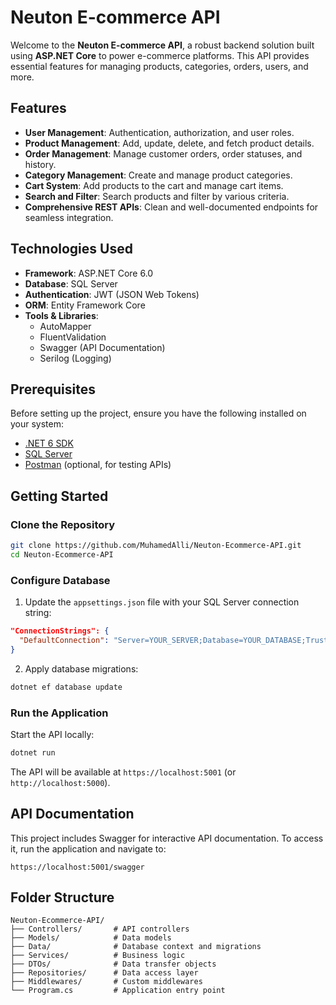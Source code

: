 # Neuton E-commerce API

Welcome to the **Neuton E-commerce API**, a robust backend solution built using **ASP.NET Core** to power e-commerce platforms. This API provides essential features for managing products, categories, orders, users, and more.

## Features

- **User Management**: Authentication, authorization, and user roles.
- **Product Management**: Add, update, delete, and fetch product details.
- **Order Management**: Manage customer orders, order statuses, and history.
- **Category Management**: Create and manage product categories.
- **Cart System**: Add products to the cart and manage cart items.
- **Search and Filter**: Search products and filter by various criteria.
- **Comprehensive REST APIs**: Clean and well-documented endpoints for seamless integration.

## Technologies Used

- **Framework**: ASP.NET Core 6.0
- **Database**: SQL Server
- **Authentication**: JWT (JSON Web Tokens)
- **ORM**: Entity Framework Core
- **Tools & Libraries**:
  - AutoMapper
  - FluentValidation
  - Swagger (API Documentation)
  - Serilog (Logging)

## Prerequisites

Before setting up the project, ensure you have the following installed on your system:

- [.NET 6 SDK](https://dotnet.microsoft.com/download/dotnet/6.0)
- [SQL Server](https://www.microsoft.com/en-us/sql-server/sql-server-downloads)
- [Postman](https://www.postman.com/) (optional, for testing APIs)

## Getting Started

### Clone the Repository

```bash
git clone https://github.com/MuhamedAlli/Neuton-Ecommerce-API.git
cd Neuton-Ecommerce-API
```

### Configure Database

1. Update the `appsettings.json` file with your SQL Server connection string:

```json
"ConnectionStrings": {
  "DefaultConnection": "Server=YOUR_SERVER;Database=YOUR_DATABASE;Trusted_Connection=True;"
}
```

2. Apply database migrations:

```bash
dotnet ef database update
```

### Run the Application

Start the API locally:

```bash
dotnet run
```

The API will be available at `https://localhost:5001` (or `http://localhost:5000`).

## API Documentation

This project includes Swagger for interactive API documentation. To access it, run the application and navigate to:

```
https://localhost:5001/swagger
```

## Folder Structure

```
Neuton-Ecommerce-API/
├── Controllers/       # API controllers
├── Models/            # Data models
├── Data/              # Database context and migrations
├── Services/          # Business logic
├── DTOs/              # Data transfer objects
├── Repositories/      # Data access layer
├── Middlewares/       # Custom middlewares
└── Program.cs         # Application entry point
```


